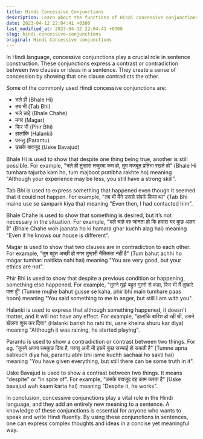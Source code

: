 ```yaml
---
title: Hindi Concessive Conjunctions
description: Learn about the functions of Hindi concessive conjunctions and how they are used in constructing sentences.
date: 2023-04-12 22:04:41 +0300
last_modified_at: 2023-04-12 22:04:41 +0300
slug: hindi-concessive-conjunctions
original: Hindi Concessive conjunctions
---
```

In Hindi language, concessive conjunctions play a crucial role in sentence construction. These conjunctions express a contrast or contradiction between two clauses or ideas in a sentence. They create a sense of concession by showing that one clause contradicts the other. 

Some of the commonly used Hindi concessive conjunctions are:

- भले ही (Bhale Hi)
- तब भी (Tab Bhi)
- भले चाहे (Bhale Chahe)
- मगर (Magar)
- फिर भी (Phir Bhi)
- हालांकि (Halanki)
- परन्तु (Parantu)
- उसके बावजूद (Uske Bavajud)

Bhale Hi is used to show that despite one thing being true, another is still possible. For example, "भले ही तुम्हारा तजुरबा कम हो, तुम मजबूत प्रतिभा रखते हो" (Bhale Hi tumhara tajurba kam ho, tum majboot pratibha rakhte ho) meaning "Although your experience may be less, you still have a strong skill".

Tab Bhi is used to express something that happened even though it seemed that it could not happen. For example, "तब भी मैंने उससे संपर्क किया था" (Tab Bhi maine use se sampark kiya tha) meaning "Even then, I had contacted him".

Bhale Chahe is used to show that something is desired, but it’s not necessary in the situation. For example, "भले चाहे वह जानता हो कि हमारा घर कूछ अलग है" (Bhale Chahe woh jaanata ho ki hamara ghar kuchh alag hai) meaning "Even if he knows our house is different".

Magar is used to show that two clauses are in contradiction to each other. For example, "तुम बहुत अच्छी हो मगर तुम्हारी नैतिकता नहीं है" (Tum bahut achhi ho magar tumhari naitikta nahi hai) meaning "You are very good, but your ethics are not".

Phir Bhi is used to show that despite a previous condition or happening, something else happened. For example, "तुमने मुझे बहुत गुस्से से कहा, फिर भी मैं तुम्हारे पास हूँ" (Tumne mujhe bahut gusse se kaha, phir bhi main tumhare paas hoon) meaning "You said something to me in anger, but still I am with you".

Halanki is used to express that although something happened, it doesn't matter, and it will not have any effect. For example, "हालांकि बारिश हो रही थी, उसने खेलना शुरू कर दिया" (Halanki barish ho rahi thi, usne khelna shuru kar diya) meaning "Although it was raining, he started playing".

Parantu is used to show a contradiction or contrast between two things. For eg. "तुमने अपना सबकुछ दिया है, परन्तु अभी भी इसमें कुछ सच्चाई हो सकती है" (Tumne apna sabkuch diya hai, parantu abhi bhi isme kuchh sachaai ho sakti hai) meaning "You have given everything, but still there can be some truth in it".

Uske Bavajud is used to show a contrast between two things. It means "despite" or "in spite of". For example, "उसके बावजूद वह काम करता है" (Uske bavajud wah kaam karta hai) meaning "Despite it, he works".

In conclusion, concessive conjunctions play a vital role in the Hindi language, and they add an entirely new meaning to a sentence. A knowledge of these conjunctions is essential for anyone who wants to speak and write Hindi fluently. By using these conjunctions in sentences, one can express complex thoughts and ideas in a concise yet meaningful way.